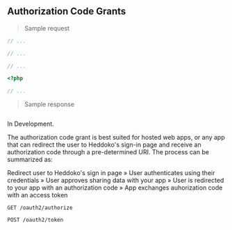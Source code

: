 ## Authorization Code Grants

> Sample request

```java
// ...
```

```c
// ...
```

```csharp
// ...
```

```php
<?php

// ...
```

> Sample response

```json

```

<aside class="warning">
In Development.
</aside>

The authorization code grant is best suited for hosted web apps, or any app that can redirect the user to Heddoko's sign-in page and receive an authorization code through a pre-determined URI. The process can be summarized as:

Redirect user to Heddoko's sign in page » User authenticates using their credentials » User approves sharing data with your app » User is redirected to your app with an authorization code » App exchanges auhorization code with an access token

`GET /oauth2/authorize`



`POST /oauth2/token`

